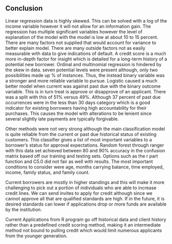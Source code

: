 ## Conclusion
Linear regression data is highly skewed. This can be solved with a log of the income variable however it will not allow for an information gain.
The regression has multiple significant variables however the level of explanation of the model with the model is low at about 10 to 15 percent.  There are many factors not supplied that would account for variance to better explain model. There are many outside factors not as easily measurable with data to give indications of default. A credit score is a much more in-depth factor for insight which is detailed for a long-term history of a potential new borrower. 
Ordinal and multinomial regression is hindered by the skew in data. seven potential levels were present although, only two possibilities made up % of instances. Thus, the instead binary variable was a stronger and more reliable variable to pursue.
Logistic caused a much better model when current was against past due with the binary outcome variable. This is in turn treat is approve or disapprove of an applicant. There was a split with this of 51% versus 49%. Although 37 percent of past due occurrences were in the less than 30 days category which is a good indicator for existing borrowers having high accountability for their purchases. This causes the model with alterations to be lenient since several slightly late payments are typically forgivable.

Other methods were not very strong although the main classification model is quite reliable from the current or past due historical status of existing customers. This classifier gives a list of most important variables to a borrower’s status for approval expectations.  Random forest through ranger with this data set achieved between 80 and 90% accuracy in the confusion matrix based off our training and testing sets. Options such as the r part function and C5.0 did not fair as well with results.  The most important conditions to consider were age, months carrying balance, time employed, income, family status, and family count. 

Current borrowers are mostly in higher standings and this will make it more challenging to pick out a portion of individuals who are able to increase credit lines. We can send invites to apply for credit although since we cannot approve all that are qualified standards are high. If in the future, it is desired standards can lower if applications drop or more funds are available by the institution. 

Current Applications from R program go off historical data and client history rather than a predefined credit scoring method, making it an intermediate method not bound to pulling credit which would limit numerous applicants from the younger generation.
